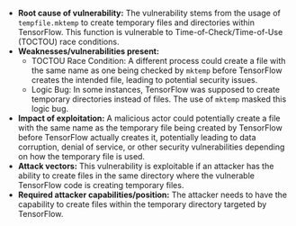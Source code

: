 - **Root cause of vulnerability:** The vulnerability stems from the usage of `tempfile.mktemp` to create temporary files and directories within TensorFlow. This function is vulnerable to Time-of-Check/Time-of-Use (TOCTOU) race conditions.
- **Weaknesses/vulnerabilities present:**
    - TOCTOU Race Condition: A different process could create a file with the same name as one being checked by `mktemp` before TensorFlow creates the intended file, leading to potential security issues.
    - Logic Bug: In some instances, TensorFlow was supposed to create temporary directories instead of files. The use of `mktemp` masked this logic bug.
- **Impact of exploitation:** A malicious actor could potentially create a file with the same name as the temporary file being created by TensorFlow before TensorFlow actually creates it, potentially leading to data corruption, denial of service, or other security vulnerabilities depending on how the temporary file is used.
- **Attack vectors:** This vulnerability is exploitable if an attacker has the ability to create files in the same directory where the vulnerable TensorFlow code is creating temporary files.
- **Required attacker capabilities/position:** The attacker needs to have the capability to create files within the temporary directory targeted by TensorFlow.